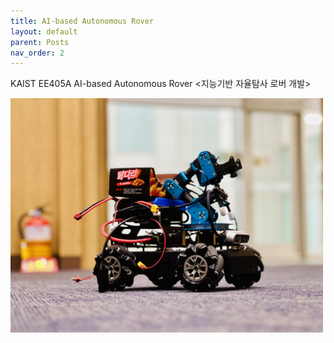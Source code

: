 ```yaml
---
title: AI-based Autonomous Rover
layout: default
parent: Posts
nav_order: 2
---
```


KAIST EE405A AI-based Autonomous Rover <지능기반 자율탐사 로버 개발>

<img src="../images/robot.jpg" width="500">


